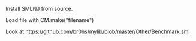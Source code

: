 Install SMLNJ from source.

Load file with CM.make("filename")

Look at https://github.com/br0ns/mylib/blob/master/Other/Benchmark.sml
